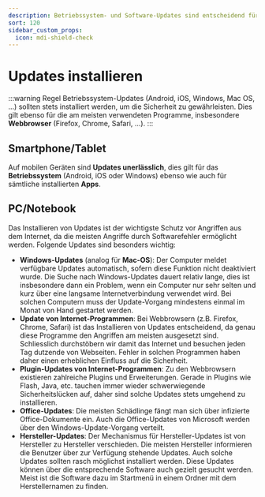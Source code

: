 ```yaml
---
description: Betriebssystem- und Software-Updates sind entscheidend für die Sicherheit
sort: 120
sidebar_custom_props:
  icon: mdi-shield-check
---
```


# Updates installieren



:::warning Regel
Betriebssystem-Updates (Android, iOS, Windows, Mac OS, ...) sollten stets installiert werden, um die Sicherheit zu gewährleisten.
Dies gilt ebenso für die am meisten verwendeten Programme, insbesondere **Webbrowser** (Firefox, Chrome, Safari, ...).
:::

## Smartphone/Tablet
Auf mobilen Geräten sind **Updates unerlässlich**, dies gilt für das **Betriebssystem** (Android, iOS oder Windows) ebenso wie auch für sämtliche installierten **Apps**.


## PC/Notebook
Das Installieren von Updates ist der wichtigste Schutz vor Angriffen aus dem Internet, da die meisten Angriffe durch Softwarefehler ermöglicht werden. Folgende Updates sind besonders wichtig:

- **Windows-Updates** (analog für **Mac-OS**): Der Computer meldet verfügbare Updates automatisch, sofern diese Funktion nicht deaktiviert wurde. Die Suche nach Windows-Updates dauert relativ lange, dies ist insbesondere dann ein Problem, wenn ein Computer nur sehr selten und kurz über eine langsame Internetverbindung verwendet wird. Bei solchen Computern muss der Update-Vorgang mindestens einmal im Monat von Hand gestartet werden.
- **Update von Internet-Programmen**: Bei Webbrowsern (z.B. Firefox, Chrome, Safari) ist das Installieren von Updates entscheidend, da genau diese Programme den Angriffen am meisten ausgesetzt sind. Schliesslich durchstöbern wir damit das Internet und besuchen jeden Tag dutzende von Webseiten. Fehler in solchen Programmen haben daher einen erheblichen Einfluss auf die Sicherheit.
- **Plugin-Updates von Internet-Programmen**: Zu den Webbrowsern existieren zahlreiche Plugins und Erweiterungen. Gerade in Plugins wie Flash, Java, etc. tauchen immer wieder schwerwiegende Sicherheitslücken auf, daher sind solche Updates stets umgehend zu installieren.
- **Office-Updates**: Die meisten Schädlinge fängt man sich über infizierte Office-Dokumente ein. Auch die Office-Updates von Microsoft werden über den Windows-Update-Vorgang verteilt.
- **Hersteller-Updates**: Der Mechanismus für Hersteller-Updates ist von Hersteller zu Hersteller verschieden. Die meisten Hersteller informieren die Benutzer über zur Verfügung stehende Updates. Auch solche Updates sollten rasch möglichst installiert werden. Diese Updates können über die entsprechende Software auch gezielt gesucht werden. Meist ist die Software dazu im Startmenü in einem Ordner mit dem Herstellernamen zu finden.
